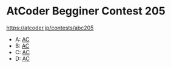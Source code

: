 # AtCoder Begginer Contest 205

https://atcoder.jp/contests/abc205

- A: [AC](https://atcoder.jp/contests/abc205/submissions/23402591)
- B: [AC](https://atcoder.jp/contests/abc205/submissions/23416543)
- C: [AC](https://atcoder.jp/contests/abc205/submissions/23422577)
- D: [AC](https://atcoder.jp/contests/abc205/submissions/23443991)

